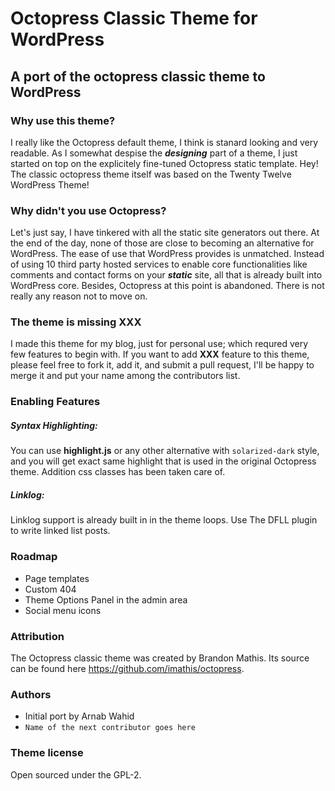 # Octopress Classic Theme for WordPress
A port of the octopress classic theme to WordPress
---

### Why use this theme?
I really like the Octopress default theme, I think is stanard looking and very readable. As I somewhat despise the ___designing___ part of a theme, I just started on top on the explicitely fine-tuned Octopress static template. Hey! The classic octopress theme itself was based on the Twenty Twelve WordPress Theme!

### Why didn't you use Octopress?
Let's just say, I have tinkered with all the static site generators out there. At the end of the day, none of those are close to becoming an alternative for WordPress. The ease of use that WordPress provides is unmatched. Instead of using 10 third party hosted services to enable core functionalities like comments and contact forms on your ___static___ site, all that is already built into WordPress core. Besides, Octopress at this point is abandoned. There is not really any reason not to move on.

### The theme is missing XXX
I made this theme for my blog, just for personal use; which requred very few features to begin with. If you want to add __XXX__ feature to this theme, please feel free to fork it, add it, and submit a pull request, I'll be happy to merge it and put your name among the contributors list.

### Enabling Features

##### Syntax Highlighting:
You can use __highlight.js__ or any other alternative with `solarized-dark` style, and you will get exact same highlight that is used in the original Octopress theme. Addition css classes has been taken care of.

##### Linklog:
Linklog support is already built in in the theme loops. Use The DFLL plugin to write linked list posts.

### Roadmap
- Page templates
- Custom 404
- Theme Options Panel in the admin area
- Social menu icons

### Attribution
The Octopress classic theme was created by Brandon Mathis. Its source can be found here https://github.com/imathis/octopress.

### Authors
 - Initial port by Arnab Wahid
 -  `Name of the next contributor goes here`

### Theme license
Open sourced under the GPL-2.